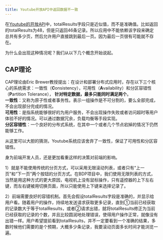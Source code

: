 ```yaml
---
title: Youtube开放API中返回数据不一致
---
```


在[Youtube的开放API](https://developers.google.com/youtube/2.0/reference?hl=en)中，totalResults字段只是近似值，而不是准确值。比如返回的totalResults为48，但是只返回46条记录。所以应用中不能依赖该字段来确定总共有多少页，然后允许用户直接跳到最后一页。因为最后一页很有可能就不存在。  

为什么会出现这种情况呢？我们从以下几个概念开始说起。  

## CAP理论
CAP理论由Eric Brewer教授提出：在设计和部署分布式应用时，存在以下三个核心的系统需求：一致性（**C**onsistency），可用性（**A**vailability）和分区容错性（**P**artition Tolerance）， **针对特定数据，最多只能同时满足两个**。  
**一致性**：又称为原子性或者事务性。表示一组操作是不可分割的，要么全部完成，不会出现部分完成的情况。  
**可用性**：是指系统能够很好的为用户服务，不会出现操作失败或者访问超时等用户体验不好的情况。可以通过数据冗余，负载均衡等手段实现。  
**分区容错性**：一个良好的分布式系统，在其中一个或者几个节点宕掉的情况下仍然能够工作。  

从这里可以大胆的猜测，Youtube系统应该舍弃了一致性，保证了可用性和分区容错性。  

身为前端开发人员，还是更加看重这样的决策对前端的影响。  

1）就是不能使用传统的分页方式，可以采用无限滚动列表，或者只有“上一页”和“下一页”两个按钮的分页方式。在BDP项目中，我们使用无限列表的方式，当然是用这种方式的更大原因，电视机上没有鼠标操作，只有遥控器的上下左右键，而左右键被用切换页面，所以只能使用上下键来选择记录了。  

2）前端需要良好的容错机制。首先会假设totalResults字段是准确的，并显示给用户看。随着用户的操作，持续地发送请求获取更多记录，直到①当前已经获取的记录数大于等于totalResults，或者②请求出错，就将totalResults修正为当前已经获取的记录的个数，并且比较圆润地处理错误，使得用户操作正常，就像没有出错一样。用户希望提前看到totalResults，并不一定要看到一个准确的结果，多数时候他们需要的是个预期，大概多少条记录，我要滚动页面多长时间才能浏览一遍。  